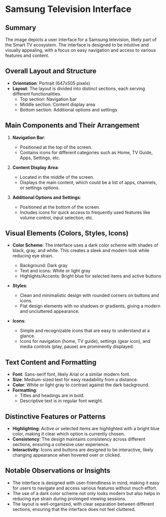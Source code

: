 # Samsung Television Interface

## Summary
The image depicts a user interface for a Samsung television, likely part of the Smart TV ecosystem. The interface is designed to be intuitive and visually appealing, with a focus on easy navigation and access to various features and content.

## Overall Layout and Structure
- **Orientation**: Portrait (647x505 pixels)
- **Layout**: The layout is divided into distinct sections, each serving different functionalities.
  - Top section: Navigation bar
  - Middle section: Content display area
  - Bottom section: Additional options and settings

## Main Components and Their Arrangement
1. **Navigation Bar**:
   - Positioned at the top of the screen.
   - Contains icons for different categories such as Home, TV Guide, Apps, Settings, etc.

2. **Content Display Area**:
   - Located in the middle of the screen.
   - Displays the main content, which could be a list of apps, channels, or settings options.

3. **Additional Options and Settings**:
   - Positioned at the bottom of the screen.
   - Includes icons for quick access to frequently used features like volume control, input selection, etc.

## Visual Elements (Colors, Styles, Icons)
- **Color Scheme**: The interface uses a dark color scheme with shades of black, gray, and white. This creates a sleek and modern look while reducing eye strain.
  - Background: Dark gray
  - Text and icons: White or light gray
  - Highlights/Accents: Bright blue for selected items and active buttons

- **Styles**:
  - Clean and minimalistic design with rounded corners on buttons and icons.
  - Flat design elements with no shadows or gradients, giving a modern and uncluttered appearance.

- **Icons**:
  - Simple and recognizable icons that are easy to understand at a glance.
  - Icons for navigation (home, TV guide), settings (gear icon), and media controls (play, pause) are prominently displayed.

## Text Content and Formatting
- **Font**: Sans-serif font, likely Arial or a similar modern font.
- **Size**: Medium-sized text for easy readability from a distance.
- **Color**: White or light gray to contrast against the dark background.
- **Formatting**:
  - Titles and headings are in bold.
  - Descriptive text is in regular font weight.

## Distinctive Features or Patterns
- **Highlighting**: Active or selected items are highlighted with a bright blue color, making it clear which option is currently chosen.
- **Consistency**: The design maintains consistency across different sections, ensuring a cohesive user experience.
- **Interactivity**: Icons and buttons are designed to be interactive, likely changing appearance when hovered over or clicked.

## Notable Observations or Insights
- The interface is designed with user-friendliness in mind, making it easy for users to navigate and access various features without much effort.
- The use of a dark color scheme not only looks modern but also helps in reducing eye strain during prolonged viewing sessions.
- The layout is well-organized, with clear separation between different sections, ensuring that the interface does not feel cluttered.